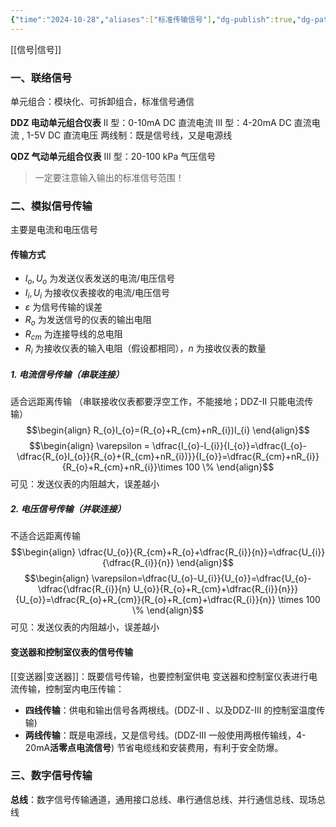 ```yaml
---
{"time":"2024-10-28","aliases":["标准传输信号"],"dg-publish":true,"dg-path":"A4- 过程控制系统/调节器与执行器/联络信号及传输方式.md","permalink":"/A4- 过程控制系统/调节器与执行器/联络信号及传输方式/","dgPassFrontmatter":true,"noteIcon":"","created":"2024-10-28T15:37:57.923+08:00","updated":"2025-05-13T11:31:29.021+08:00"}
---
```



[[信号\|信号]]
### 一、联络信号
单元组合：模块化、可拆卸组合，标准信号通信

**DDZ 电动单元组合仪表**
II 型：0-10mA DC 直流电流
III 型：4-20mA DC 直流电流 ,  1-5V DC 直流电压
两线制：既是信号线，又是电源线

**QDZ 气动单元组合仪表**
III 型：20-100 kPa 气压信号

>一定要注意输入输出的标准信号范围！
### 二、模拟信号传输
主要是电流和电压信号
#### 传输方式
-  $I_o ,U_{o}$ 为发送仪表发送的电流/电压信号
- $I_i ,U_{i}$ 为接收仪表接收的电流/电压信号
-  $\varepsilon$ 为信号传输的误差
-  $R_{o}$ 为发送信号的仪表的输出电阻
-  $R_{cm}$ 为连接导线的总电阻
-  $R_{i}$ 为接收仪表的输入电阻（假设都相同），$n$ 为接收仪表的数量
##### 1. 电流信号传输（串联连接）
适合远距离传输
（串联接收仪表都要浮空工作，不能接地；DDZ-II  只能电流传输）
$$\begin{align}
R_{o}I_{o}=(R_{o}+R_{cm}+nR_{i})I_{i}
\end{align}$$
$$\begin{align}
\varepsilon = \dfrac{I_{o}-I_{i}}{I_{o}}=\dfrac{I_{o}- \dfrac{R_{o}I_{o}}{R_{o}+(R_{cm}+nR_{i})}}{I_{o}}=\dfrac{R_{cm}+nR_{i}}{R_{o}+R_{cm}+nR_{i}}\times 100 \%
\end{align}$$
可见：发送仪表的内阻越大，误差越小


##### 2. 电压信号传输（并联连接）
不适合远距离传输
$$\begin{align}
\dfrac{U_{o}}{R_{cm}+R_{o}+\dfrac{R_{i}}{n}}=\dfrac{U_{i}}{\dfrac{R_{i}}{n}}
\end{align}$$
$$\begin{align}
\varepsilon=\dfrac{U_{o}-U_{i}}{U_{o}}=\dfrac{U_{o}- \dfrac{\dfrac{R_{i}}{n} U_{o}}{R_{o}+R_{cm}+\dfrac{R_{i}}{n}}}{U_{o}}=\dfrac{R_{o}+R_{cm}}{R_{o}+R_{cm}+\dfrac{R_{i}}{n}} \times 100 \%
\end{align}$$
可见：发送仪表的内阻越小，误差越小


#### 变送器和控制室仪表的信号传输
[[变送器\|变送器]]：既要信号传输，也要控制室供电
变送器和控制室仪表进行电流传输，控制室内电压传输：
- **四线传输**：供电和输出信号各两根线。(DDZ-II  、以及DDZ-III 的控制室温度传输)
- **两线传输**：既是电源线，又是信号线。(DDZ-III 一般使用两根传输线，4-20mA**活零点电流信号**)
	节省电缆线和安装费用，有利于安全防爆。

### 三、数字信号传输
**总线**：数字信号传输通道，通用接口总线、串行通信总线、并行通信总线、现场总线


